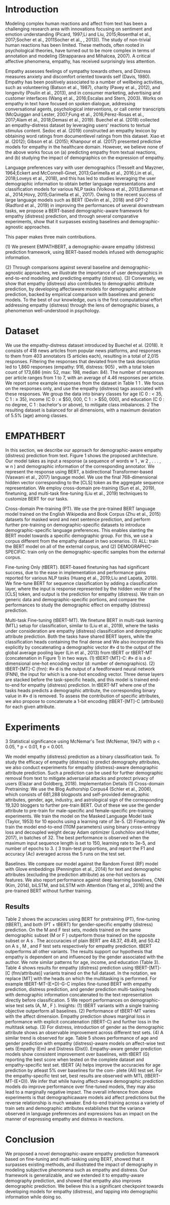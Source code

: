 # Introduction

Modeling complex human reactions and affect from text has been a challenging research area with innovations focusing on sentiment and emotion understanding (Picard, 1997;Li and Liu, 2015;Rosenthal et al., 2017;Socher et al., 2011Socher et al., , 2013)). The study of non-trivial human reactions has been limited. These methods, often rooted in psychological theories, have turned out to be more complex in terms of annotation and modeling (Strapparava and Mihalcea, 2007). A critical affective phenomena, empathy, has received surprisingly less attention.

Empathy assesses feelings of sympathy towards others, and Distress measures anxiety and discomfort oriented towards self (Davis, 1980). Empathy has been positively associated to a number of wellbeing activities, such as volunteering (Batson et al., 1987), charity (Pavey et al., 2012), and longevity (Poulin et al., 2013), and in consumer marketing, advertising and customer interfaces (Wang et al., 2016;Escalas and Stern, 2003). Works on empathy in text have focused on spoken dialogue, addressing conversational agents, psychological interventions, or call center transcripts (McQuiggan and Lester, 2007;Fung et al., 2016;Pérez-Rosas et al., 2017;Alam et al., 2018;Demasi et al., 2019). Buechel et al. (2018) collected an empathy-distress dataset by leveraging users' reactions to textual stimulus content. Sedoc et al. (2019) constructed an empathy lexicon by obtaining word ratings from documentlevel ratings from this dataset. Xiao et al. (2012); Gibson et al. (2015); Khanpour et al. (2017) presented predictive models for empathy in the healthcare domain. However, we believe none of the above works focus on (a) predicting empathy from textual reactions, and (b) studying the impact of demographics on the expression of empathy.

Language preferences vary with user demographics (Tresselt and Mayzner, 1964;Eckert and McConnell-Ginet, 2013;Garimella et al., 2016;Lin et al., 2018;Loveys et al., 2018), and this has led to studies leveraging the user demographic information to obtain better language representations and classification models for various NLP tasks (Volkova et al., 2013;Bamman et al., 2014;Hovy, 2015;Garimella et al., 2017). Owing to the recent success of large language models such as BERT (Devlin et al., 2018) and GPT-2 (Radford et al., 2019) in improving the performances of several downstream tasks, we propose a BERT-based demographic-aware framework for empathy (distress) prediction, and through several comparative experiments, show that it surpasses existing baselines and demographic-agnostic approaches.

This paper makes three main contributions.

(1) We present EMPATHBERT, a demographic-aware empathy (distress) prediction framework, using BERT-based models infused with demographic information.

(2) Through comparisons against several baseline and demographic-agnostic approaches, we illustrate the importance of user demographics in end-to-end modeling and predicting empathy (distress). (3) Conversely, we show that empathy (distress) also contributes to demographic attribute prediction, by developing affectaware models for demographic attribute prediction, backed by empirical comparison with baselines and generic models. To the best of our knowledge, ours is the first computational effort addressing empathy (distress) through the lens of demographic biases, a phenomenon well-understood in psychology.

# Dataset

We use the empathy-distress dataset introduced by Buechel et al. (2018). It consists of 418 news articles from popular news platforms, and responses to them from 403 annotators (5 articles each), resulting in a total of 2,015 responses. Filtering the responses that deviated from the task description led to 1,860 responses (empathy: 916, distress: 905) , with a total token count of 173,686 (min: 52, max: 198, median: 84). The number of responses per article ranges from 1 to 7, with an average of 4.46 responses per article. We report some example responses from the dataset in Table 1 1 . We focus on the responses only, and use the empathy (distress) tags associated with these responses. We group the data into binary classes for age (C 0 : < 35, C 1 : ≥ 35), income (C 0 : ≤ $50, 000, C 1 : > $50, 000), and education (C 0 : no degree, C 1 : bachelor's or above), to mitigate class imbalances. 2 The resulting dataset is balanced for all dimensions, with a maximum deviation of 5.5% (age) among classes.

# EMPATHBERT

In this section, we describe our approach for demographic-aware empathy (distress) prediction from text. Figure 1 shows the proposed architecture. Our model takes as input a response (a sequence of words w 1 , w 2 , . . . , w n ) and demographic information of the corresponding annotator. We represent the response using BERT, a bidirectional Transformer-based (Vaswani et al., 2017) language model. We use the final 768-dimensional hidden vector corresponding to the [CLS] token as the aggregate sequence representation. We employ cross-domain pre-training (Sun et al., 2019), finetuning, and multi-task fine-tuning (Liu et al., 2019) techniques to customize BERT for our tasks.

Cross-domain Pre-training (PT). We use the pre-trained BERT language model trained on the English Wikipedia and Book Corpus (Zhu et al., 2015) datasets for masked word and next sentence prediction, and perform further pre-training on demographic-specific datasets to introduce demographic-specific language preferences. This enables slanting the BERT model towards a specific demographic group. For this, we use a corpus different from the empathy dataset in two scenarios. (1) ALL: train the BERT model on all of the external corpus, and (2) DEMOGRAPHIC-SPECIFIC: train only on the demographic-specific samples from the external corpus.

Fine-tuning Only (tBERT). BERT-based finetuning has had significant success, due to the ease in implementation and performance gains reported for various NLP tasks (Huang et al., 2019;Liu and Lapata, 2019). We fine-tune BERT for sequence classification by adding a classification layer, where the input is response represented by the hidden vector of the [CLS] token, and output is the prediction for empathy (distress). We train on generic data and demographic-specific portions, and compare the performances to study the demographic effect on empathy (distress) prediction.

Multi-task Fine-tuning (tBERT-MT). We finetune BERT in multi-task learning (MTL) setup for classification, similar to (Liu et al., 2019), where the tasks under consideration are empathy (distress) classification and demographic attribute prediction. Both the tasks have shared BERT layers, while the classification heads containing the final dense and We also incorporate this explicitly by concatenating a demographic vector #» d to the output of the global average pooling layer (Lin et al., 2013) from tBERT or tBERT-MT (concatenation in Figure 1) in two ways. (1) tBERT-[MT]-C: #» d is a d-dimensional one-hot encoding vector (d: number of demographics). (2) tBERT-[MT]-C (fnn): #» d is the output of a feedforward neural network (FNN), the input for which is a one-hot encoding vector. Three dense layers are stacked before the task-specific heads, and this model is trained end-to-end for empathy (distress) prediction. In tBERT-MT where one of the tasks heads predicts a demographic attribute, the corresponding binary value in #» d is removed. To assess the contribution of specific attributes, we also propose to concatenate a 1-bit encoding (tBERT-[MT]-C (attribute)) for each given attribute.

# Experiments

3 Statistical significance using McNemar's Test (McNemar, 1947) with p < 0.05, † p < 0.01, ‡ p < 0.001.

We model empathy (distress) prediction as a binary classification task. To study the efficacy of empathy (distress) to predict demography attributes, we also conduct experiments for empathy (distress)-aware demographic attribute prediction. Such a prediction can be used for further demographic removal from text to mitigate adversarial attacks and protect privacy of users (Elazar and Goldberg, 2018). Implementation Details (1) Cross-domain Pretraining: We use the Blog Authorship Corpus4 (Schler et al., 2006), which consists of 681,288 blogposts and self-provided demographic attributes, gender, age, industry, and astrological sign of the corresponding 19,320 bloggers to further pre-train BERT. Out of these we use the gender attribute to pre-train for male-specific and female-specific pre-training experiments. We train the model on the Masked Language Model task (Taylor, 1953) for 10 epochs using a learning rate of 3e-5. (2) Finetuning: We train the model end-to-end (110M parameters) using binary cross-entropy loss and decoupled weight decay Adam optimizer (Loshchilov and Hutter, 2017), in batches of 32. The best performance is observed when the maximum input sequence length is set to 150, learning rate to 3e-5, and number of epochs to 3. ( 3  train-test proportions, and report the F1 and accuracy (Ac) averaged across the 5 runs on the test set.

Baselines. We compare our model against the Random Forest (RF) model with Glove embeddings (Pennington et al., 2014) for text and demographic attributes (excluding the prediction attribute) as one-hot vectors as features. We also report performance against deep learning baselines, CNN (Kim, 2014), biLSTM, and biLSTM with Attention (Yang et al., 2016) and the pre-trained BERT without further training.

## Results

Table 2 shows the accuracies using BERT for pretraining (PT), fine-tuning (tBERT), and both (PT + tBERT) for gender-specific empathy (distress) prediction. On the M and F test sets, models trained on the same demographic subset (M or F ) outperform those trained on the opposite subset or A s . The acccuracies of plain BERT are 48.37, 49.49, and 50.42 on A s , M , and F test sets respectively for empathy prediction. tBERT outperforms all other variants. The results support our hypothesis that empathy is dependent on and influenced by the gender associated with the author. We note similar patterns for age, income, and education (Table 3). Table 4 shows results for empathy (distress) prediction using tBERT-[MT]-[C (fnn/attribute)] variants trained on the full dataset. In the notation, we replace [MT] with the heads on which the multitasking is performed. For example tBERT-MT-(E+D)-G-C implies fine-tuned BERT with empathy prediction, distress prediction, and gender prediction multi-tasking heads with demographic information concatenated to the text representation directly before classification. 5 We report performances on demographic-wise test sets (A, M , F ). Insights: (1) tBERT variants with a single training objective outperform all baselines. (2) Performance of tBERT-MT varies with the affect dimension. Empathy prediction shows marginal loss in performance with explicit concatenation (tBERT-C) and further loss in the multitask setup. (3) For distress, introduction of gender as the demographic attribute shows an observable improvement across different test sets. (4) A similar trend is observed for age. Table 5 shows performance of age and gender prediction with empathy (distress)-aware models on affect-wise test sets (Empathy (Em) and Distress (Dist)). Empathy-aware gender prediction models show consistent improvement over baselines, with tBERT (G) reporting the best score when tested on the complete dataset and empathy-specific test set. tBERT (A) helps improve the accuracies for age prediction by atleast 5% over baselines for the com- plete (All) test set. For the empathy-specific test set, best results are observed with MTL (tBERT-MT-(E+D)). We infer that while having affect-aware demographic prediction models do improve performance over fine-tuned models, they may also lead to a marginally negative impact. The overall inference from above experiments is that demographicaware models aid affect predictions but the reverse relationship is much weaker. End-to-end training across a variety of train sets and demographic attributes establishes that the variance observed in language preferences and expressions has an impact on the manner of expressing empathy and distress in reactions.

# Conclusion

We proposed a novel demographic-aware empathy prediction framework based on fine-tuning and multi-tasking using BERT, showed that it surpasses existing methods, and illustrated the impact of demography in modeling subjective phenomena such as empathy and distress. Our framework is generalizable, and we extended it to empathy-aware demography prediction, and showed that empathy also improves demographic prediction. We believe this is a significant checkpoint towards developing models for empathy (distress), and tapping into demographic information while doing so.

